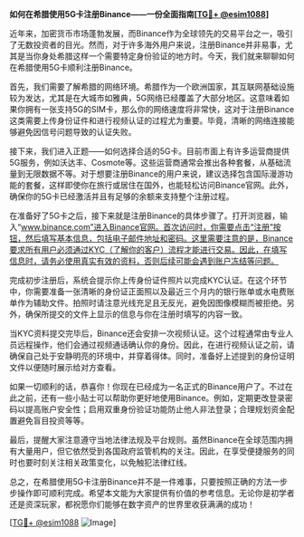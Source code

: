 **如何在希腊使用5G卡注册Binance——一份全面指南[[TG💪+ @esim1088](https://t.me/s/esim1088)]**

近年来，加密货币市场蓬勃发展，而Binance作为全球领先的交易平台之一，吸引了无数投资者的目光。然而，对于许多海外用户来说，注册Binance并非易事，尤其是当你身处希腊这样一个需要特定身份验证的地方时。今天，我们就来聊聊如何在希腊使用5G卡顺利注册Binance。

首先，我们需要了解希腊的网络环境。希腊作为一个欧洲国家，其互联网基础设施较为发达，尤其是在大城市如雅典，5G网络已经覆盖了大部分地区。这意味着如果你拥有一张支持5G的SIM卡，那么你的网络速度将非常快，这对于注册Binance这类需要上传身份证件和进行视频认证的过程尤为重要。毕竟，清晰的网络连接能够避免因信号问题导致的认证失败。

接下来，我们进入正题——如何选择合适的5G卡。目前市面上有许多运营商提供5G服务，例如沃达丰、Cosmote等。这些运营商通常会推出各种套餐，从基础流量到无限数据不等。对于想要注册Binance的用户来说，建议选择包含国际漫游功能的套餐，这样即使你在旅行或居住在国外，也能轻松访问Binance官网。此外，确保你的5G卡已经激活并且有足够的余额来支持整个注册过程。

在准备好了5G卡之后，接下来就是注册Binance的具体步骤了。打开浏览器，输入“www.binance.com”进入Binance官网。首次访问时，你需要点击“注册”按钮，然后填写基本信息，包括电子邮件地址和密码。这里需要注意的是，Binance要求所有用户必须通过KYC（了解你的客户）流程才能进行交易。因此，在填写信息时，请务必使用真实有效的资料，否则后续可能会遇到账户冻结等问题。

完成初步注册后，系统会提示你上传身份证件照片以完成KYC认证。在这个环节中，你需要准备一张清晰的身份证正面照以及最近三个月内的银行账单或水电费账单作为辅助文件。拍照时请注意光线充足且无反光，避免因图像模糊而被拒绝。另外，确保所提交的文件上显示的信息与你在注册时填写的内容一致。

当KYC资料提交完毕后，Binance还会安排一次视频认证。这个过程通常由专业人员远程操作，他们会通过视频通话确认你的身份。因此，在进行视频认证之前，请确保自己处于安静明亮的环境中，并穿着得体。同时，准备好上述提到的身份证明文件以便随时展示给对方查看。

如果一切顺利的话，恭喜你！你现在已经成为一名正式的Binance用户了。不过在此之前，还有一些小贴士可以帮助你更好地使用Binance。例如，定期更改登录密码以提高账户安全性；启用双重身份验证功能防止他人非法登录；合理规划资金配置避免盲目投资等等。

最后，提醒大家注意遵守当地法律法规及平台规则。虽然Binance在全球范围内拥有大量用户，但它依然受到各国政府监管机构的关注。因此，在享受便捷服务的同时也要时刻关注相关政策变化，以免触犯法律红线。

总之，在希腊使用5G卡注册Binance并不是一件难事，只要按照正确的方法一步步操作即可顺利完成。希望本文能为大家提供有价值的参考信息。无论你是初学者还是资深玩家，都祝愿你们能够在数字资产的世界里收获满满的成功！

[[TG💪+ @esim1088](https://t.me/s/esim1088) ![Image](https://i.postimg.cc/4NQfJmqS/Snipaste-2025-05-13-00-14-12.png)]